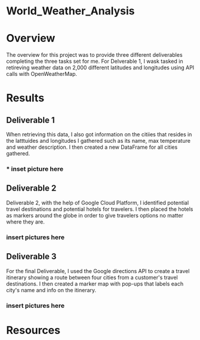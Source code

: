 # World_Weather_Analysis

# Overview
The overview for this project was to provide three different deliverables completing the three tasks set for me.
For Delverable 1, I wask tasked in retireving weather data on 2,000 different latitudes and longitudes using API calls with OpenWeatherMap. 

# Results
## Deliverable 1
When retrieving this data, I also got information on the citiies that resides in the latttuides and longitudes I gathered such as its name, max temperature and weather description. I then created a new DataFrame for all cities gathered.

### * inset picture here

## Deliverable 2
Deliverable 2, with the help of Google Cloud Platform, I identified potential travel destinations and potential hotels for travelers. I then placed the hotels as markers around the globe in order to give travelers options no matter where they are. 

### insert pictures here

## Deliverable 3
For the final Deliverable, I used the Google directions API to create a travel itinerary showing a route between four cities from a customer's travel destinations. I then created a marker map with pop-ups that labels each city's name and info on the itinerary.

### insert pictures here


# Resources



